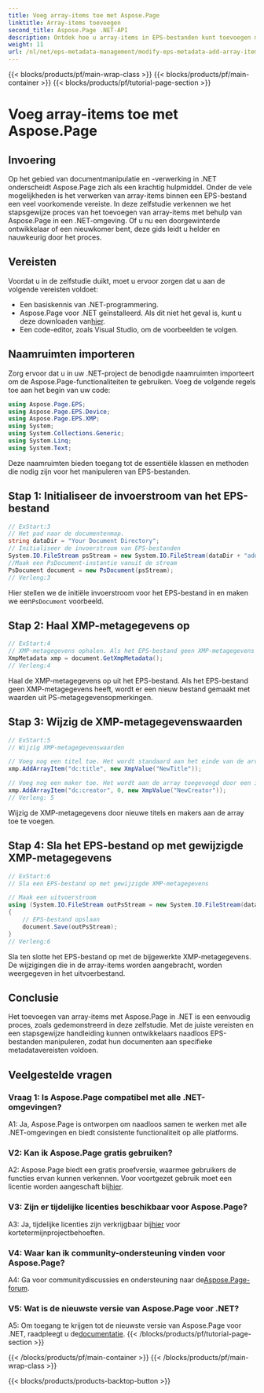 ```yaml
---
title: Voeg array-items toe met Aspose.Page
linktitle: Array-items toevoegen
second_title: Aspose.Page .NET-API
description: Ontdek hoe u array-items in EPS-bestanden kunt toevoegen met Aspose.Page voor .NET. Volg onze stapsgewijze handleiding voor naadloze documentmanipulatie.
weight: 11
url: /nl/net/eps-metadata-management/modify-eps-metadata-add-array-items/
---
```


{{< blocks/products/pf/main-wrap-class >}}
{{< blocks/products/pf/main-container >}}
{{< blocks/products/pf/tutorial-page-section >}}

# Voeg array-items toe met Aspose.Page

## Invoering

Op het gebied van documentmanipulatie en -verwerking in .NET onderscheidt Aspose.Page zich als een krachtig hulpmiddel. Onder de vele mogelijkheden is het verwerken van array-items binnen een EPS-bestand een veel voorkomende vereiste. In deze zelfstudie verkennen we het stapsgewijze proces van het toevoegen van array-items met behulp van Aspose.Page in een .NET-omgeving. Of u nu een doorgewinterde ontwikkelaar of een nieuwkomer bent, deze gids leidt u helder en nauwkeurig door het proces.

## Vereisten

Voordat u in de zelfstudie duikt, moet u ervoor zorgen dat u aan de volgende vereisten voldoet:

- Een basiskennis van .NET-programmering.
-  Aspose.Page voor .NET geïnstalleerd. Als dit niet het geval is, kunt u deze downloaden van[hier](https://releases.aspose.com/page/net/).
- Een code-editor, zoals Visual Studio, om de voorbeelden te volgen.

## Naamruimten importeren

Zorg ervoor dat u in uw .NET-project de benodigde naamruimten importeert om de Aspose.Page-functionaliteiten te gebruiken. Voeg de volgende regels toe aan het begin van uw code:

```csharp
using Aspose.Page.EPS;
using Aspose.Page.EPS.Device;
using Aspose.Page.EPS.XMP;
using System;
using System.Collections.Generic;
using System.Linq;
using System.Text;
```

Deze naamruimten bieden toegang tot de essentiële klassen en methoden die nodig zijn voor het manipuleren van EPS-bestanden.

## Stap 1: Initialiseer de invoerstroom van het EPS-bestand

```csharp
// ExStart:3
// Het pad naar de documentenmap.
string dataDir = "Your Document Directory";
// Initialiseer de invoerstroom van EPS-bestanden
System.IO.FileStream psStream = new System.IO.FileStream(dataDir + "add_simple_props_input.eps", System.IO.FileMode.Open, System.IO.FileAccess.Read);
//Maak een PsDocument-instantie vanuit de stream
PsDocument document = new PsDocument(psStream);            
// Verleng:3
```

 Hier stellen we de initiële invoerstroom voor het EPS-bestand in en maken we een`PsDocument` voorbeeld.

## Stap 2: Haal XMP-metagegevens op

```csharp
// ExStart:4
// XMP-metagegevens ophalen. Als het EPS-bestand geen XMP-metagegevens bevat, krijgen we een nieuwe gevuld met waarden uit PS-metagegevensopmerkingen (%%Creator, %%CreateDate, %%Title enz.)
XmpMetadata xmp = document.GetXmpMetadata();
// Verleng:4
```

Haal de XMP-metagegevens op uit het EPS-bestand. Als het EPS-bestand geen XMP-metagegevens heeft, wordt er een nieuw bestand gemaakt met waarden uit PS-metagegevensopmerkingen.

## Stap 3: Wijzig de XMP-metagegevenswaarden

```csharp
// ExStart:5
// Wijzig XMP-metagegevenswaarden

// Voeg nog een titel toe. Het wordt standaard aan het einde van de array toegevoegd.
xmp.AddArrayItem("dc:title", new XmpValue("NewTitle"));

// Voeg nog een maker toe. Het wordt aan de array toegevoegd door een index (0).
xmp.AddArrayItem("dc:creator", 0, new XmpValue("NewCreator"));
// Verleng: 5
```

Wijzig de XMP-metagegevens door nieuwe titels en makers aan de array toe te voegen.

## Stap 4: Sla het EPS-bestand op met gewijzigde XMP-metagegevens

```csharp
// ExStart:6
// Sla een EPS-bestand op met gewijzigde XMP-metagegevens

// Maak een uitvoerstroom
using (System.IO.FileStream outPsStream = new System.IO.FileStream(dataDir + "add_array_items_output.eps", System.IO.FileMode.Create, System.IO.FileAccess.Write))
{
    // EPS-bestand opslaan
    document.Save(outPsStream);
}
// Verleng:6
```

Sla ten slotte het EPS-bestand op met de bijgewerkte XMP-metagegevens. De wijzigingen die in de array-items worden aangebracht, worden weergegeven in het uitvoerbestand.

## Conclusie

Het toevoegen van array-items met Aspose.Page in .NET is een eenvoudig proces, zoals gedemonstreerd in deze zelfstudie. Met de juiste vereisten en een stapsgewijze handleiding kunnen ontwikkelaars naadloos EPS-bestanden manipuleren, zodat hun documenten aan specifieke metadatavereisten voldoen.

## Veelgestelde vragen

### Vraag 1: Is Aspose.Page compatibel met alle .NET-omgevingen?

A1: Ja, Aspose.Page is ontworpen om naadloos samen te werken met alle .NET-omgevingen en biedt consistente functionaliteit op alle platforms.

### V2: Kan ik Aspose.Page gratis gebruiken?

 A2: Aspose.Page biedt een gratis proefversie, waarmee gebruikers de functies ervan kunnen verkennen. Voor voortgezet gebruik moet een licentie worden aangeschaft bij[hier](https://purchase.aspose.com/buy).

### V3: Zijn er tijdelijke licenties beschikbaar voor Aspose.Page?

 A3: Ja, tijdelijke licenties zijn verkrijgbaar bij[hier](https://purchase.aspose.com/temporary-license/) voor kortetermijnprojectbehoeften.

### V4: Waar kan ik community-ondersteuning vinden voor Aspose.Page?

A4: Ga voor communitydiscussies en ondersteuning naar de[Aspose.Page-forum](https://forum.aspose.com/c/page/39).

### V5: Wat is de nieuwste versie van Aspose.Page voor .NET?

 A5: Om toegang te krijgen tot de nieuwste versie van Aspose.Page voor .NET, raadpleegt u de[documentatie](https://reference.aspose.com/page/net/).
{{< /blocks/products/pf/tutorial-page-section >}}

{{< /blocks/products/pf/main-container >}}
{{< /blocks/products/pf/main-wrap-class >}}

{{< blocks/products/products-backtop-button >}}
